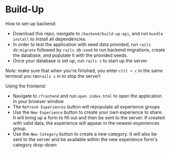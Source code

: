 # Build-Up

How to set-up backend:
- Download this repo, navigate to `/backend/build-up-api`, and run `bundle install` to install all dependencies.
- In order to test the application with seed data provided, run `rails db:migrate` followed by `rails db:seed` to run backend migrations, create the database, and populate it with the provided seeds.
- Once your database is set up, run `rails s` to start up the server

*Note:* make sure that when you're finished, you enter `ctrl + c` in the same terminal you ran`rails s` in to stop the server!

Using the frontend:
- Navigate to `/frontend` and run `open index.html` to open the application in your browser window
- The `Refresh Experiences` button will repopulate all experience groups
- Use the `New Experience` button to create your own experience to share. It will bring up a form to fill out and then be sent to the server. If created with valid data, the experience will appear in the newest-experiences group.
- Use the `New Category` button to create a new category. It will also be sent to the server and be available within the new experience form's category drop-down

